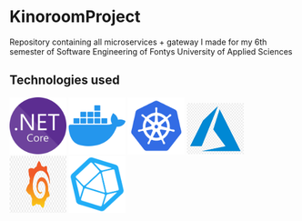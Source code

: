 # KinoroomProject
Repository containing all microservices + gateway I made for my 6th semester of Software Engineering of Fontys University of Applied Sciences

## Technologies used
<div align="left">
  <!-- You are encouraged to replace this logo with your own! Otherwise you can also remove it. -->
  <img src="img/NET_Core_Logo.svg.png" alt="logo" width="100"  height="100" />
  <img src="img/docker.png" alt="logo" width="100"  height="100" />
  <img src="img/kubernetes.png" alt="logo" width="100"  height="100" />
  <img src="img/azure.png" alt="logo" width="100"  height="90" />
  <img src="img/grafana.png" alt="logo" width="100"  height="100" />
  <img src="img/influxdb.png" alt="logo" width="100"  height="100" />
  <br/>